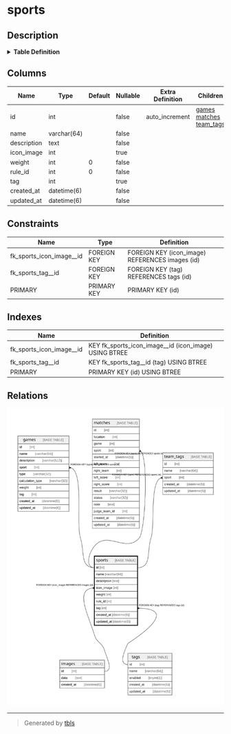 # sports

## Description

<details>
<summary><strong>Table Definition</strong></summary>

```sql
CREATE TABLE `sports` (
  `id` int NOT NULL AUTO_INCREMENT,
  `name` varchar(64) NOT NULL,
  `description` text NOT NULL,
  `icon_image` int DEFAULT NULL,
  `weight` int NOT NULL DEFAULT '0',
  `rule_id` int NOT NULL DEFAULT '0',
  `tag` int DEFAULT NULL,
  `created_at` datetime(6) NOT NULL,
  `updated_at` datetime(6) NOT NULL,
  PRIMARY KEY (`id`),
  KEY `fk_sports_icon_image__id` (`icon_image`),
  KEY `fk_sports_tag__id` (`tag`),
  CONSTRAINT `fk_sports_icon_image__id` FOREIGN KEY (`icon_image`) REFERENCES `images` (`id`) ON DELETE SET NULL ON UPDATE RESTRICT,
  CONSTRAINT `fk_sports_tag__id` FOREIGN KEY (`tag`) REFERENCES `tags` (`id`) ON DELETE SET NULL ON UPDATE RESTRICT
) ENGINE=InnoDB AUTO_INCREMENT=[Redacted by tbls] DEFAULT CHARSET=utf8mb4 COLLATE=utf8mb4_0900_ai_ci
```

</details>

## Columns

| Name | Type | Default | Nullable | Extra Definition | Children | Parents | Comment |
| ---- | ---- | ------- | -------- | ---------------- | -------- | ------- | ------- |
| id | int |  | false | auto_increment | [games](games.md) [matches](matches.md) [team_tags](team_tags.md) |  |  |
| name | varchar(64) |  | false |  |  |  |  |
| description | text |  | false |  |  |  |  |
| icon_image | int |  | true |  |  | [images](images.md) |  |
| weight | int | 0 | false |  |  |  |  |
| rule_id | int | 0 | false |  |  |  |  |
| tag | int |  | true |  |  | [tags](tags.md) |  |
| created_at | datetime(6) |  | false |  |  |  |  |
| updated_at | datetime(6) |  | false |  |  |  |  |

## Constraints

| Name | Type | Definition |
| ---- | ---- | ---------- |
| fk_sports_icon_image__id | FOREIGN KEY | FOREIGN KEY (icon_image) REFERENCES images (id) |
| fk_sports_tag__id | FOREIGN KEY | FOREIGN KEY (tag) REFERENCES tags (id) |
| PRIMARY | PRIMARY KEY | PRIMARY KEY (id) |

## Indexes

| Name | Definition |
| ---- | ---------- |
| fk_sports_icon_image__id | KEY fk_sports_icon_image__id (icon_image) USING BTREE |
| fk_sports_tag__id | KEY fk_sports_tag__id (tag) USING BTREE |
| PRIMARY | PRIMARY KEY (id) USING BTREE |

## Relations

![er](sports.svg)

---

> Generated by [tbls](https://github.com/k1LoW/tbls)
